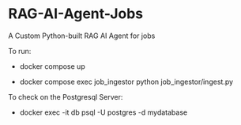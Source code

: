 # RAG-AI-Agent-Jobs
A Custom Python-built RAG AI Agent for jobs

To run: 

-   docker compose up

-   docker compose exec job_ingestor python job_ingestor/ingest.py

To check on the Postgresql Server: 
-   docker exec -it db psql -U postgres -d mydatabase
